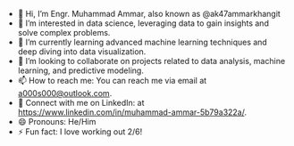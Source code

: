 - 👋 Hi, I’m Engr. Muhammad Ammar, also known as @ak47ammarkhangit
- 👀 I’m interested in data science, leveraging data to gain insights and solve complex problems.
- 🌱 I’m currently learning advanced machine learning techniques and deep diving into data visualization.
- 💞️ I’m looking to collaborate on projects related to data analysis, machine learning, and predictive modeling.
- 📫 How to reach me: You can reach me via email at a000s000@outlook.com.
- 🔗 Connect with me on LinkedIn: at https://www.linkedin.com/in/muhammad-ammar-5b79a322a/.
- 😄 Pronouns: He/Him
- ⚡ Fun fact: I love working out 2/6!


<!---
ak47ammarkhangit/ak47ammarkhangit is a ✨ special ✨ repository because its `README.md` (this file) appears on your GitHub profile.
You can click the Preview link to take a look at your changes.
--->
